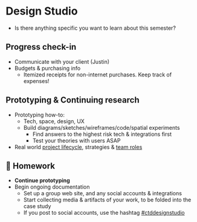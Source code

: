 # Design Studio

- Is there anything specific you want to learn about this semester?

## Progress check-in

- Communicate with your client (Justin)
- Budgets & purchasing info
  - Itemized receipts for non-internet purchases. Keep track of expenses!

## Prototyping & Continuing research

- Prototyping how-to:
  - Tech, space, design, UX
  - Build diagrams/sketches/wireframes/code/spatial experiments
    - Find answers to the highest risk tech & integrations first
    - Test your theories with users ASAP
- Real world [project lifecycle](./docs/project-management.md), strategies & [team roles](./docs/roles-responsibilities.md)

## 📝 Homework

- **Continue prototyping**
- Begin ongoing documentation
  - Set up a group web site, and any social accounts & integrations
  - Start collecting media & artifacts of your work, to be folded into the case study
  - If you post to social accounts, use the hashtag [#ctddesignstudio](https://www.instagram.com/explore/tags/ctddesignstudio/)

